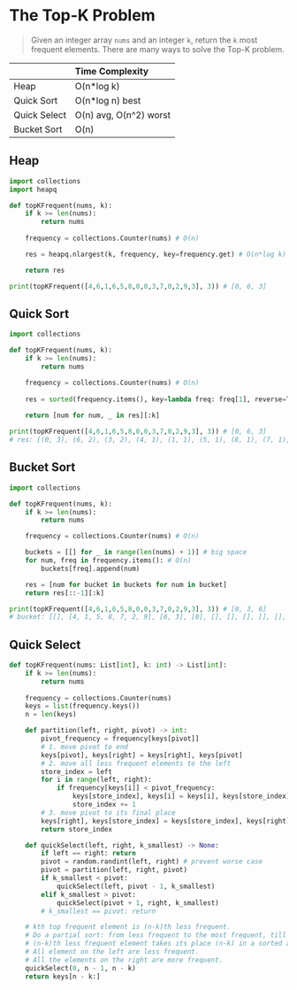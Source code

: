 # The Top-K Problem

> Given an integer array `nums` and an integer `k`, return the `k` most frequent elements. There are many ways to solve the Top-K problem.

|               | Time Complexity        |
|:--------------|:-----------------------|
| Heap          | O(n*log k)             |
| Quick Sort    | O(n*log n) best        |
| Quick Select  | O(n) avg, O(n^2) worst |
| Bucket Sort   | O(n)                   |

## Heap
```py
import collections
import heapq

def topKFrequent(nums, k):
    if k >= len(nums): 
        return nums
        
    frequency = collections.Counter(nums) # O(n)

    res = heapq.nlargest(k, frequency, key=frequency.get) # O(n*log k)

    return res

print(topKFrequent([4,6,1,6,5,8,0,0,3,7,0,2,9,3], 3)) # [0, 6, 3]
```

## Quick Sort
```py
import collections

def topKFrequent(nums, k):
    if k >= len(nums): 
        return nums

    frequency = collections.Counter(nums) # O(n)
        
    res = sorted(frequency.items(), key=lambda freq: freq[1], reverse=True) # O(n*log n)
    
    return [num for num, _ in res][:k]

print(topKFrequent([4,6,1,6,5,8,0,0,3,7,0,2,9,3], 3)) # [0, 6, 3]
# res: [(0, 3), (6, 2), (3, 2), (4, 1), (1, 1), (5, 1), (8, 1), (7, 1), (2, 1), (9, 1)]
```

## Bucket Sort
```py
import collections

def topKFrequent(nums, k):
    if k >= len(nums):
        return nums

    frequency = collections.Counter(nums) # O(n)

    buckets = [[] for _ in range(len(nums) + 1)] # big space
    for num, freq in frequency.items(): # O(n)
        buckets[freq].append(num)

    res = [num for bucket in buckets for num in bucket]
    return res[::-1][:k]

print(topKFrequent([4,6,1,6,5,8,0,0,3,7,0,2,9,3], 3)) # [0, 3, 6]
# bucket: [[], [4, 1, 5, 8, 7, 2, 9], [6, 3], [0], [], [], [], [], [], [], [], [], [], [], []]
```

## Quick Select
```py
def topKFrequent(nums: List[int], k: int) -> List[int]:
    if k >= len(nums): 
        return nums
        
    frequency = collections.Counter(nums)
    keys = list(frequency.keys())
    n = len(keys)

    def partition(left, right, pivot) -> int:
        pivot_frequency = frequency[keys[pivot]]
        # 1. move pivot to end
        keys[pivot], keys[right] = keys[right], keys[pivot]
        # 2. move all less frequent elements to the left
        store_index = left
        for i in range(left, right):
            if frequency[keys[i]] < pivot_frequency:
                keys[store_index], keys[i] = keys[i], keys[store_index]
                store_index += 1
        # 3. move pivot to its final place
        keys[right], keys[store_index] = keys[store_index], keys[right]
        return store_index

    def quickSelect(left, right, k_smallest) -> None:
        if left == right: return
        pivot = random.randint(left, right) # prevent worse case
        pivot = partition(left, right, pivot)
        if k_smallest < pivot:
            quickSelect(left, pivot - 1, k_smallest)
        elif k_smallest > pivot:
            quickSelect(pivot + 1, right, k_smallest)
        # k_smallest == pivot: return

    # kth top frequent element is (n-k)th less frequent.
    # Do a partial sort: from less frequent to the most frequent, till
    # (n-k)th less frequent element takes its place (n-k) in a sorted array.
    # All element on the left are less frequent.
    # All the elements on the right are more frequent.
    quickSelect(0, n - 1, n - k)
    return keys[n - k:]
```

